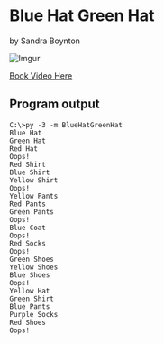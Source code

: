 # Blue Hat Green Hat

by Sandra Boynton

![Imgur](https://imgur.com/e7Z9P0Y.jpg)

[Book Video Here](https://www.youtube.com/watch?v=ZlBYUjYVr5w)


## Program output
```
C:\>py -3 -m BlueHatGreenHat
Blue Hat
Green Hat
Red Hat
Oops!
Red Shirt
Blue Shirt
Yellow Shirt
Oops!
Yellow Pants
Red Pants
Green Pants
Oops!
Blue Coat
Oops!
Red Socks
Oops!
Green Shoes
Yellow Shoes
Blue Shoes
Oops!
Yellow Hat
Green Shirt
Blue Pants
Purple Socks
Red Shoes
Oops!
```